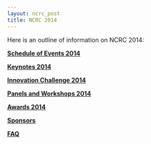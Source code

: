 ```yaml
---
layout: ncrc_post
title: NCRC 2014
---
```


Here is an outline of information on NCRC 2014:

**[Schedule of Events 2014](/ncrc/past_conferences/ncrc_2014/schedule_2014)**

**[Keynotes 2014](/ncrc/past_conferences/ncrc_2014/keynotes_2014)**

**[Innovation Challenge 2014](/ncrc/past_conferences/ncrc_2014/innovation_challenge_2014)**

**[Panels and Workshops 2014](/ncrc/past_conferences/ncrc_2014/panels_2014)**

**[Awards 2014](/ncrc/past_conferences/ncrc_2014/awards_2014)**

**[Sponsors](/ncrc/past_conferences/ncrc_2014/sponsors)**

**[FAQ](/ncrc/past_conferences/ncrc_2014/faq)**
